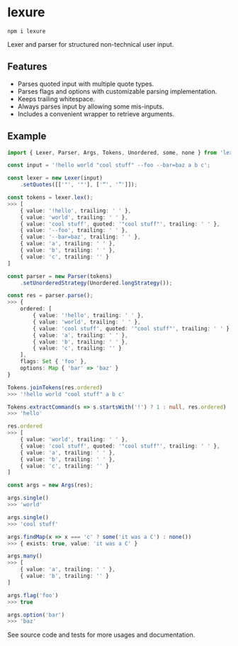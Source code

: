 # lexure

`npm i lexure`  

Lexer and parser for structured non-technical user input.  

## Features

- Parses quoted input with multiple quote types.
- Parses flags and options with customizable parsing implementation.
- Keeps trailing whitespace.
- Always parses input by allowing some mis-inputs.
- Includes a convenient wrapper to retrieve arguments.

## Example

```ts
import { Lexer, Parser, Args, Tokens, Unordered, some, none } from 'lexure';

const input = '!hello world "cool stuff" --foo --bar=baz a b c';

const lexer = new Lexer(input)
    .setQuotes([['"', '"'], ['“', '”']]);

const tokens = lexer.lex();
>>> [
    { value: '!hello', trailing: ' ' },
    { value: 'world', trailing: ' ' },
    { value: 'cool stuff', quoted: '"cool stuff"', trailing: ' ' },
    { value: '--foo', trailing: ' ' },
    { value: '--bar=baz', trailing: ' ' },
    { value: 'a', trailing: ' ' },
    { value: 'b', trailing: ' ' },
    { value: 'c', trailing: '' }
]

const parser = new Parser(tokens)
    .setUnorderedStrategy(Unordered.longStrategy());

const res = parser.parse();
>>> {
    ordered: [
        { value: '!hello', trailing: ' ' },
        { value: 'world', trailing: ' ' },
        { value: 'cool stuff', quoted: '"cool stuff"', trailing: ' ' },
        { value: 'a', trailing: ' ' },
        { value: 'b', trailing: ' ' },
        { value: 'c', trailing: '' }
    ],
    flags: Set { 'foo' },
    options: Map { 'bar' => 'baz' }
}

Tokens.joinTokens(res.ordered)
>>> '!hello world "cool stuff" a b c'

Tokens.extractCommand(s => s.startsWith('!') ? 1 : null, res.ordered)
>>> 'hello'

res.ordered
>>> [
    { value: 'world', trailing: ' ' },
    { value: 'cool stuff', quoted: '"cool stuff"', trailing: ' ' },
    { value: 'a', trailing: ' ' },
    { value: 'b', trailing: ' ' },
    { value: 'c', trailing: '' }
]

const args = new Args(res);

args.single()
>>> 'world'

args.single()
>>> 'cool stuff'

args.findMap(x => x === 'c' ? some('it was a C') : none())
>>> { exists: true, value: 'it was a C' }

args.many()
>>> [
    { value: 'a', trailing: ' ' },
    { value: 'b', trailing: '' }
]

args.flag('foo')
>>> true

args.option('bar')
>>> 'baz'
```

See source code and tests for more usages and documentation.
